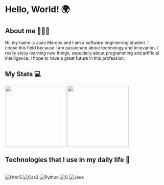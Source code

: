 # Hello, World! 🌍

## About me 🧑🏻‍💻

Hi, my name is João Marcos and I am a software engineering student. I chose this field because I am passionate about technology and innovation. I really enjoy learning new things, especially about programming and artificial intelligence. I hope to have a great future in this profession.

## My Stats 💻
<div>
  <img height="200" align="center" src="https://github-readme-stats.vercel.app/api?username=JoaoM9081&show_icons=true&theme=merko"/>
  <img height="200" align="center" src="https://github-readme-stats.vercel.app/api/top-langs/?username=JoaoM9081&hide_progress=true_icons=true&theme=merko"/>
</div>

## Technologies that I use in my daily life 📖

<div style="display: inline_block"><br/>
  <img align="center" alt="Html5" src="https://img.shields.io/badge/HTML5-E34F26?style=for-the-badge&logo=html5&logoColor=white"/>
  <img align="center" alt="Css3" src="https://img.shields.io/badge/CSS3-1572B6?style=for-the-badge&logo=css3&logoColor=white"/>
  <img align="center" alt="Python" src="https://img.shields.io/badge/Python-14354C?style=for-the-badge&logo=python&logoColor=white"/>
  <img align="center" alt="C" src="https://img.shields.io/badge/C-00599C?style=for-the-badge&logo=c&logoColor=white"/>
  <img align="center" alt="Java" src="https://img.shields.io/badge/Java-ED8B00?style=for-the-badge&logo=openjdk&logoColor=white"/>
</div>
